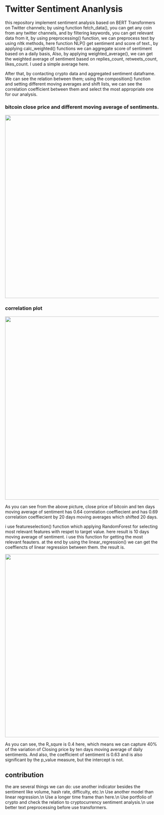 
# Twitter Sentiment Ananlysis

this repository implement sentiment analysis based on BERT Transformers on Twitter channels; by using function fetch_data(), you can get any coin from any twitter channels, and by filtering keywords, you can get relevant data from it, by using preprocessing() function, we can preprocess text by using nltk methods, here function NLP() get sentiment and score of text., by applying calc_weighted() functions we can aggregate score of sentiment based on a daily basis, Also, by applying weighted_average(), we can get the weighted average of sentiment based on replies_count, retweets_count, likes_count. I used a simple average here.

After that, by contacting crypto data and aggregated sentiment dataframe. We can see the relation between them; using the composition() function and setting different moving averages and shift lists, we can see the correlation coefficient between them and select the most appropriate one for our analysis.

### bitcoin close price and different moving average of sentiments.
<img src="https://user-images.githubusercontent.com/54494078/128258422-dd02ebea-0dc5-4f36-bf7d-5dcf06a2b132.PNG" width="800" height="600" align = 'center' >

### correlation plot 

<img src="https://user-images.githubusercontent.com/54494078/128258666-3e938586-99de-4826-9f1d-7c8fdca8befe.PNG" width="800" height="600" align = 'center' >

As you can see from the above picture, close price of bitcoin and ten days moving average of sentiment has 0.64 correlation coeffiecient and has 0.69 correlation coeffiecient by 20 days moving averages which shifted 20 days.

i use featureselection() function which applying RandomForest for selecting most relevant features with respet to target value. here result is 10 days moving average of sentiment.
i use this function for getting the most relevant feauters. at the end by using the linear_regression() we can get the coeffiencts of linear regression between them. the result is.

<img src="https://user-images.githubusercontent.com/54494078/128300271-1444439d-29cf-4496-8a92-e3e056f588f4.PNG" width="800" height="600" align = 'center' >
 
As you can see, the R_squre is 0.4 here, which means we can capture 40% of the variation of Closing price by ten days moving average of daily sentiments. And also, the coefficient of sentiment is 0.63 and is also significant by the p_value measure, but the intercept is not. 

## contribution

the are several things we can do:
use another indicator besides the sentiment like volume, hash rate, difficulty, etc.\n
Use another model than linear regression.\n
Use a longer time frame than here.\n
Use portfolio of crypto and check the relation to cryptocurrency sentiment analysis.\n
use better text preprocessing before use transformers.
